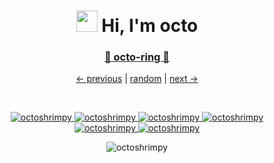 <h1 align="center" id="resume"><span><img height="34px" src="https://media.tenor.com/62H2GipHhHUAAAAi/marvel-future-revolution-marvel-future-fight.gif"</img></span> Hi, I'm octo</h1>

<div align="center">

<!--GitHub webring-->
### [🐙 octo-ring 💍](https://octo-ring.com/)
[← previous](https://octo-ring.com/p/wiggleforlife/prev) | [random](https://octo-ring.com/p/wiggleforlife/random) | [next →](https://octo-ring.com/p/wiggleforlife/next)

</div>
<br>

<p align="center">
  <span>
    <a href="https://github.com/ryo-ma/github-profile-trophy">
      <img
        src="https://github-profile-trophy.vercel.app/?username=octoshrimpy&title=MultiLanguage&theme=nord&no-frame=true&column=1"
        alt="octoshrimpy"
      />
    </a>
  </span>
  <span>
    <a href="https://github.com/ryo-ma/github-profile-trophy">
      <img
        src="https://github-profile-trophy.vercel.app/?username=octoshrimpy&title=Commit&theme=nord&no-frame=true&column=1"
        alt="octoshrimpy"
      />
    </a>
  </span>
  <span>
    <a href="https://github.com/ryo-ma/github-profile-trophy">
      <img
        src="https://github-profile-trophy.vercel.app/?username=octoshrimpy&title=Repositories&theme=nord&no-frame=true&column=1"
        alt="octoshrimpy"
      />
    </a>
  </span>
  <span>
    <a href="https://github.com/ryo-ma/github-profile-trophy">
      <img
        src="https://github-profile-trophy.vercel.app/?username=octoshrimpy&title=Stars&theme=nord&no-frame=true&column=1"
        alt="octoshrimpy"
      />
    </a>
  </span>
  <span>
    <a href="https://github.com/ryo-ma/github-profile-trophy">
      <img
        src="https://github-profile-trophy.vercel.app/?username=octoshrimpy&title=Followers&theme=nord&no-frame=true&column=1"
        alt="octoshrimpy"
      />
    </a>
  </span>
  <span>
    <a href="https://github.com/ryo-ma/github-profile-trophy">
      <img
        src="https://github-profile-trophy.vercel.app/?username=octoshrimpy&title=Issues&theme=nord&no-frame=true&column=1"
        alt="octoshrimpy"
      />
    </a>
  </span>
</p>

<!--
<p><img align="left" src="https://github-readme-stats.vercel.app/api/top-langs?username=octoshrimpy&show_icons=true&locale=en&layout=compact" alt="octoshrimpy" /></p>

<p>&nbsp;<img align="center" src="https://github-readme-stats.vercel.app/api?username=octoshrimpy&show_icons=true&locale=en" alt="octoshrimpy" /></p>
-->


<p align="center"> <img src="https://komarev.com/ghpvc/?username=octoshrimpy&label=Visitors&color=0e75b6&style=flat" alt="octoshrimpy" /> </p>

